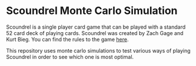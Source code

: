 # Scoundrel Monte Carlo Simulation

Scoundrel is a single player card game that can be played with a standard 52 card deck of playing cards.
Scoundrel was created by Zach Gage and Kurt Bieg. You can find the rules to the game [here](http://www.stfj.net/art/2011/Scoundrel.pdf).

This repository uses monte carlo simulations to test various ways of playing Scoundrel in
order to see which one is most optimal.
